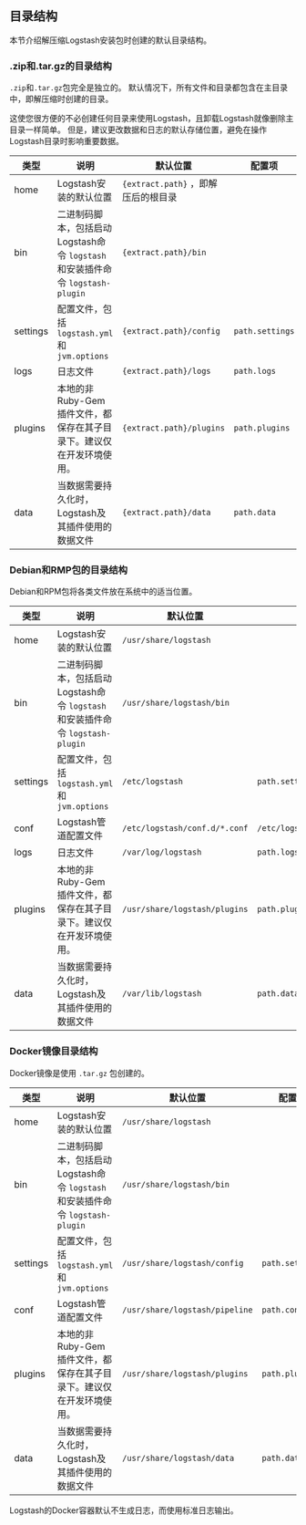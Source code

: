 ## 目录结构

本节介绍解压缩Logstash安装包时创建的默认目录结构。

### .zip和.tar.gz的目录结构

`.zip`和`.tar.gz`包完全是独立的。 默认情况下，所有文件和目录都包含在主目录中，即解压缩时创建的目录。

这使您很方便的不必创建任何目录来使用Logstash，且卸载Logstash就像删除主目录一样简单。 但是，建议更改数据和日志的默认存储位置，避免在操作Logstash目录时影响重要数据。

| 类型     | 说明                                                         | 默认位置                            | 配置项          |
| -------- | ------------------------------------------------------------ | ----------------------------------- | --------------- |
| home     | Logstash安装的默认位置                                       | `{extract.path}` ，即解压后的根目录 |                 |
| bin      | 二进制码脚本，包括启动Logstash命令 `logstash` 和安装插件命令 `logstash-plugin` | `{extract.path}/bin`                |                 |
| settings | 配置文件，包括 `logstash.yml` 和 `jvm.options`               | `{extract.path}/config`             | `path.settings` |
| logs     | 日志文件                                                     | `{extract.path}/logs`               | `path.logs`     |
| plugins  | 本地的非Ruby-Gem插件文件，都保存在其子目录下。建议仅在开发环境使用。 | `{extract.path}/plugins`            | `path.plugins`  |
| data     | 当数据需要持久化时，Logstash及其插件使用的数据文件           | `{extract.path}/data`               | `path.data`     |

### Debian和RMP包的目录结构

Debian和RPM包将各类文件放在系统中的适当位置。

| 类型     | 说明                                                         | 默认位置                      | 配置项                        |
| -------- | ------------------------------------------------------------ | ----------------------------- | ----------------------------- |
| home     | Logstash安装的默认位置                                       | `/usr/share/logstash`         |                               |
| bin      | 二进制码脚本，包括启动Logstash命令 `logstash` 和安装插件命令 `logstash-plugin` | `/usr/share/logstash/bin`     |                               |
| settings | 配置文件，包括 `logstash.yml` 和 `jvm.options`               | `/etc/logstash`               | `path.settings`               |
| conf     | Logstash管道配置文件                                         | `/etc/logstash/conf.d/*.conf` | `/etc/logstash/pipelines.yml` |
| logs     | 日志文件                                                     | `/var/log/logstash`           | `path.logs`                   |
| plugins  | 本地的非Ruby-Gem插件文件，都保存在其子目录下。建议仅在开发环境使用。 | `/usr/share/logstash/plugins` | `path.plugins`                |
| data     | 当数据需要持久化时，Logstash及其插件使用的数据文件           | `/var/lib/logstash`           | `path.data`                   |

### Docker镜像目录结构

Docker镜像是使用 `.tar.gz` 包创建的。

| 类型     | 说明                                                         | 默认位置                       | 配置项          |
| -------- | ------------------------------------------------------------ | ------------------------------ | --------------- |
| home     | Logstash安装的默认位置                                       | `/usr/share/logstash`          |                 |
| bin      | 二进制码脚本，包括启动Logstash命令 `logstash` 和安装插件命令 `logstash-plugin` | `/usr/share/logstash/bin`      |                 |
| settings | 配置文件，包括 `logstash.yml` 和 `jvm.options`               | `/usr/share/logstash/config`   | `path.settings` |
| conf     | Logstash管道配置文件                                         | `/usr/share/logstash/pipeline` | `path.config`   |
| plugins  | 本地的非Ruby-Gem插件文件，都保存在其子目录下。建议仅在开发环境使用。 | `/usr/share/logstash/plugins`  | `path.plugins`  |
| data     | 当数据需要持久化时，Logstash及其插件使用的数据文件           | `/usr/share/logstash/data`     | `path.data`     |

Logstash的Docker容器默认不生成日志，而使用标准日志输出。
